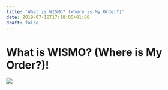 ```yaml
---
title: 'What is WISMO? (Where is My Order?)'
date: 2019-07-18T17:18:05+01:00
draft: false
---
```


# What is WISMO? (Where is My Order?)!
![](https://blog-cdn.route4me.com/2024/06/021fd0ce-what-is-wismo-768x432.jpg)
